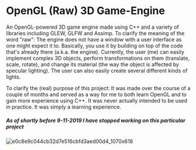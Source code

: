 # OpenGL (Raw) 3D Game-Engine

An OpenGL-powered 3D game engine made using C++ and a variety of libraries including GLEW, GLFW and Assimp. To clarify the meaning of the word "raw": The engine does not have a window with a user interface as one might expect it to. Basically, you use it by building on top of the code that's already there (a.k.a. the engine). Currently, the user (me) can easily implement complex 3D objects, perform transformations on them (translate, scale, rotate), and change its material (the way the object is affected by specular lighting). The user can also easily create several different kinds of lights.

To clarify the (real) purpose of this project: It was made over the course of a couple of months and served as a way for me to both learn OpenGL and to gain more experience using C++. It was never actually intended to be used in practice. It was simply a learning experience.

##### As of shortly before 9-11-2019 I have stopped working on this particular project

![e0c8e9c044cb32d7e516cbfd3aed00d4_1070x616](https://user-images.githubusercontent.com/31830553/68535892-d177b280-0349-11ea-938e-23ccef522f57.png)
